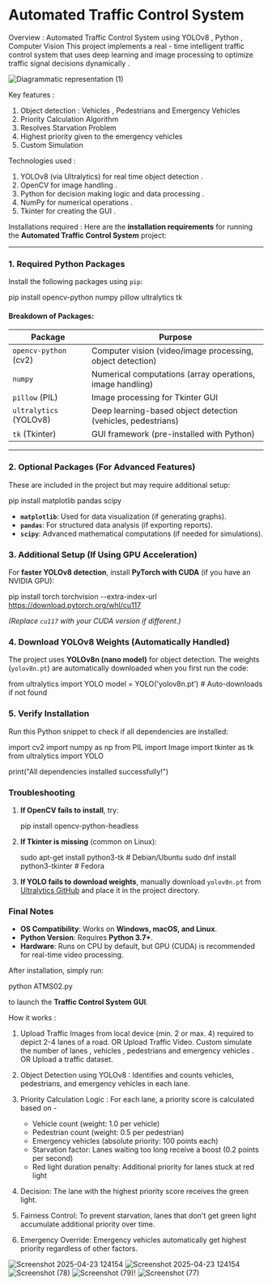 # Automated Traffic Control System 

Overview : Automated Traffic Control System using YOLOv8 , Python , Computer Vision 
This project implements a real - time intelligent traffic control system that uses deep learning and image processing to optimize traffic signal decisions dynamically . 

![Diagrammatic representation  (1)](https://github.com/user-attachments/assets/a15238e4-d882-42b8-b356-d9e3fe0adc8d)

Key features : 
1.  Object detection : Vehicles , Pedestrians and Emergency Vehicles 
2. Priority Calculation Algorithm 
3.  Resolves Starvation Problem 
4. Highest priority given to the emergency vehicles 
5.  Custom Simulation 

Technologies used : 
1. YOLOv8 (via Ultralytics) for real time object detection .
2. OpenCV for image handling .
3. Python for decision making logic and data processing .
4. NumPy for numerical operations . 
6. Tkinter for creating the GUI .

Installations required : 
Here are the **installation requirements** for running the **Automated Traffic Control System** project:

---

### **1. Required Python Packages**
Install the following packages using `pip`:

pip install opencv-python numpy pillow ultralytics tk


#### **Breakdown of Packages:**
| Package | Purpose |
|---------|---------|
| `opencv-python` (cv2) | Computer vision (video/image processing, object detection) |
| `numpy` | Numerical computations (array operations, image handling) |
| `pillow` (PIL) | Image processing for Tkinter GUI |
| `ultralytics` (YOLOv8) | Deep learning-based object detection (vehicles, pedestrians) |
| `tk` (Tkinter) | GUI framework (pre-installed with Python) |

---

### **2. Optional Packages (For Advanced Features)**
These are included in the project but may require additional setup:

pip install matplotlib pandas scipy

- **`matplotlib`**: Used for data visualization (if generating graphs).
- **`pandas`**: For structured data analysis (if exporting reports).
- **`scipy`**: Advanced mathematical computations (if needed for simulations).



### **3. Additional Setup (If Using GPU Acceleration)**
For **faster YOLOv8 detection**, install **PyTorch with CUDA** (if you have an NVIDIA GPU):

pip install torch torchvision --extra-index-url https://download.pytorch.org/whl/cu117

*(Replace `cu117` with your CUDA version if different.)*



### **4. Download YOLOv8 Weights (Automatically Handled)**
The project uses **YOLOv8n (nano model)** for object detection. The weights (`yolov8n.pt`) are automatically downloaded when you first run the code:

from ultralytics import YOLO
model = YOLO('yolov8n.pt')  # Auto-downloads if not found


### **5. Verify Installation**
Run this Python snippet to check if all dependencies are installed:

import cv2
import numpy as np
from PIL import Image
import tkinter as tk
from ultralytics import YOLO

print("All dependencies installed successfully!")

### **Troubleshooting**
1. **If OpenCV fails to install**, try:
   
   pip install opencv-python-headless
   
3. **If Tkinter is missing** (common on Linux):

   sudo apt-get install python3-tk  # Debian/Ubuntu
   sudo dnf install python3-tkinter # Fedora
   
4. **If YOLO fails to download weights**, manually download `yolov8n.pt` from [Ultralytics GitHub](https://github.com/ultralytics/ultralytics) and place it in the project directory.

### **Final Notes**
- **OS Compatibility**: Works on **Windows, macOS, and Linux**.
- **Python Version**: Requires **Python 3.7+**.
- **Hardware**: Runs on CPU by default, but GPU (CUDA) is recommended for real-time video processing.

After installation, simply run:

python ATMS02.py

to launch the **Traffic Control System GUI**. 


How it works : 
1. Upload Traffic Images from local device (min. 2 or max. 4) required to depict 2-4 lanes of a road.
OR
Upload Traffic Video. 
Custom simulate the number of lanes , vehicles , pedestrians and emergency vehicles .
OR 
Upload a traffic dataset.  

3. Object Detection using YOLOv8 : Identifies and counts vehicles, pedestrians, and emergency vehicles in each lane.

4. Priority Calculation Logic  :  For each lane, a priority score is calculated based on - 
   - Vehicle count (weight: 1.0 per vehicle)
   - Pedestrian count (weight: 0.5 per pedestrian)
   - Emergency vehicles (absolute priority: 100 points each)
   - Starvation factor: Lanes waiting too long receive a boost (0.2 points per second)
   - Red light duration penalty: Additional priority for lanes stuck at red light

3. Decision: The lane with the highest priority score receives the green light.

4. Fairness Control: To prevent starvation, lanes that don't get green light accumulate additional priority over time.

5. Emergency Override: Emergency vehicles automatically get highest priority regardless of other factors.

   
![Screenshot 2025-04-23 124154](https://github.com/user-attachments/assets/5ed36e99-9032-4438-b20d-819dad541ae8)
![Screenshot 2025-04-23 124154](https://github.com/user-attachments/assets/30d06ace-2266-4c14-8ce3-0e7cab20a5d8)
![Screenshot (78)](https://github.com/user-attachments/assets/577c795f-50bb-4225-8cbd-cb6b8ff0b2be)
![Screenshot (79)](https://github.com/user-attachments/assets/8b1de02d-0c61-4c79-b4b0-6514550b57a7)!
![Screenshot (77)](https://github.com/user-attachments/assets/b04f2f37-63de-4565-baf8-4e1046d0745e)
